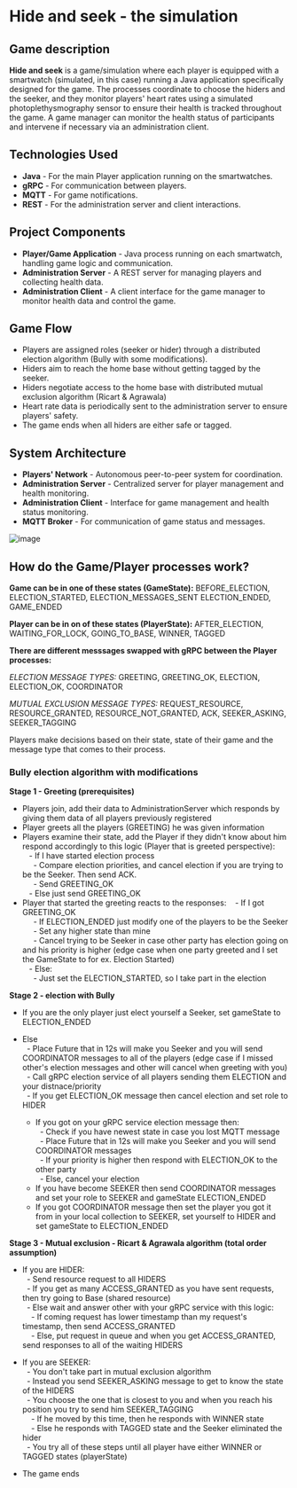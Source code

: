 # Hide and seek - the simulation

## Game description

**Hide and seek** is a game/simulation where each player is equipped with a smartwatch (simulated, in this case) running a Java application specifically designed for the game. The processes coordinate to choose the hiders and the seeker, and they monitor players' heart rates using a simulated photoplethysmography sensor to ensure their health is tracked throughout the game. A game manager can monitor the health status of participants and intervene if necessary via an administration client.

## Technologies Used

- **Java** - For the main Player application running on the smartwatches.
- **gRPC** - For communication between players.
- **MQTT** - For game notifications.
- **REST** - For the administration server and client interactions.

## Project Components

- **Player/Game Application** - Java process running on each smartwatch, handling game logic and communication.
- **Administration Server** - A REST server for managing players and collecting health data.
- **Administration Client** - A client interface for the game manager to monitor health data and control the game.

## Game Flow

- Players are assigned roles (seeker or hider) through a distributed election algorithm (Bully with some modifications).
- Hiders aim to reach the home base without getting tagged by the seeker.
- Hiders negotiate access to the home base with distributed mutual exclusion algorithm (Ricart & Agrawala)
- Heart rate data is periodically sent to the administration server to ensure players' safety.
- The game ends when all hiders are either safe or tagged.

## System Architecture

- **Players' Network** - Autonomous peer-to-peer system for coordination.
- **Administration Server** - Centralized server for player management and health monitoring.
- **Administration Client** - Interface for game management and health status monitoring.
- **MQTT Broker** - For communication of game status and messages.

![image](https://github.com/heyimjustalex/HideAndSeekTheGame/assets/21158649/90915b49-8172-44a4-a18e-b12d870f57bc)

## How do the Game/Player processes work?

**Game can be in one of these states (GameState):** BEFORE_ELECTION, ELECTION_STARTED, ELECTION_MESSAGES_SENT ELECTION_ENDED, GAME_ENDED

**Player can be in on of these states (PlayerState):** AFTER_ELECTION, WAITING_FOR_LOCK, GOING_TO_BASE, WINNER, TAGGED

**There are different messsages swapped with gRPC between the Player processes:**

_ELECTION MESSAGE TYPES:_ GREETING, GREETING_OK, ELECTION, ELECTION_OK, COORDINATOR

_MUTUAL EXCLUSION MESSAGE TYPES:_ REQUEST_RESOURCE, RESOURCE_GRANTED, RESOURCE_NOT_GRANTED, ACK, SEEKER_ASKING, SEEKER_TAGGING

Players make decisions based on their state, state of their game and the message type that comes to their process.

### Bully election algorithm with modifications

**Stage 1 - Greeting (prerequisites)**

- Players join, add their data to AdministrationServer which responds by giving them data of all players previously registered
- Player greets all the players (GREETING) he was given information
- Players examine their state, add the Player if they didn't know about him respond accordingly to this logic (Player that is greeted perspective): <br/>
     - If I have started election process <br/>
       - Compare election priorities, and cancel election if you are trying to be the Seeker. Then send ACK. <br/>
       - Send GREETING_OK <br/>
     - Else just send GREETING_OK <br/>
- Player that started the greeting reacts to the responses:
     - If I got GREETING_OK <br/>
       - If ELECTION_ENDED just modify one of the players to be the Seeker <br/>
       - Set any higher state than mine <br/>
       - Cancel trying to be Seeker in case other party has election going on and his priority is higher (edge case when one party greeted and I set the GameState to for ex. Election Started) <br/>
     - Else: <br/>
       - Just set the ELECTION_STARTED, so I take part in the election <br/>

**Stage 2 - election with Bully**

- If you are the only player just elect yourself a Seeker, set gameState to ELECTION_ENDED <br/>
- Else <br/>
    - Place Future that in 12s will make you Seeker and you will send COORDINATOR messages to all of the players (edge case if I missed other's election messages and other will cancel when greeting with you) <br/>
    - Call gRPC election service of all players sending them ELECTION and your distnace/priority <br/>
    - If you get ELECTION_OK message then cancel election and set role to HIDER <br/>

  - If you got on your gRPC service election message then: <br/>
      - Check if you have newest state in case you lost MQTT message <br/>
      - Place Future that in 12s will make you Seeker and you will send COORDINATOR messages <br/>
      - If your priority is higher then respond with ELECTION_OK to the other party <br/>
      - Else, cancel your election <br/>
  - If you have become SEEKER then send COORDINATOR messages and set your role to SEEKER and gameState ELECTION_ENDED <br/>
  - If you got COORDINATOR message then set the player you got it from in your local collection to SEEKER, set yourself to HIDER and set gameState to ELECTION_ENDED <br/>

**Stage 3 - Mutual exclusion - Ricart & Agrawala algorithm (total order assumption)**

- If you are HIDER:  <br/>
    - Send resource request to all HIDERS <br/>
    - If you get as many ACCESS_GRANTED as you have sent requests, then try going to Base (shared resource) <br/>
    - Else wait and answer other with your gRPC service with this logic: <br/>
      - If coming request has lower timestamp than my request's timestamp, then send ACCESS_GRANTED <br/>
      - Else, put request in queue and when you get ACCESS_GRANTED, send responses to all of the waiting HIDERS <br/>

- If you are SEEKER: <br/>
    - You don't take part in mutual exclusion algorithm <br/>
    - Instead you send SEEKER_ASKING message to get to know the state of the HIDERS <br/>
    - You choose the one that is closest to you and when you reach his position you try to send him SEEKER_TAGGING <br/>
      - If he moved by this time, then he responds with WINNER state <br/>
      - Else he responds with TAGGED state and the Seeker eliminated the hider <br/>
    - You try all of these steps until all player have either WINNER or TAGGED states (playerState) <br/>
- The game ends
